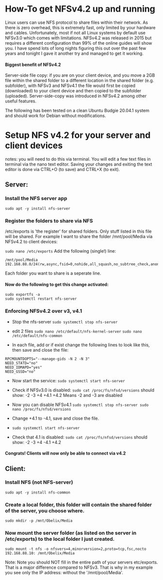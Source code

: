 # How-To get NFSv4.2 up and running
Linux users can use NFS protocol to share files within their network. 
As there is zero overhead, this is extremely fast, only limited by your hardware and cables. 
Unfortunately, most if not all Linux systems by default use NFSv3.0 which comes with limitations. NFSv4.2 was released in 2015 but requires a different configuration than 99% of the online guides will show you.
I have spend lots of long nights figuring this out over the past few years and tonight I gave it another try and managed to get it working. 

#### Biggest benefit of NFSv4.2
Server-side file copy: if you are on your client device, and you move a 2GB file within the shared folder to a different location in the shared folder (e.g. subfolder), with NFSv3 and NFSv4.1 the file would first be copied (downloaded) to your client device and then copied to the subfolder (uploaded). Server-side-copy was introduced in NFSv4.2 among other useful features. 

The following has been tested on a clean Ubuntu Budgie 20.04.1 system and should work for Debian without modifications.

# Setup NFS v4.2 for your server and client devices

notes: you will need to do this via terminal. 
You will edit a few text files in terminal via the nano text editor.
Saving your changes and exiting the text editor is done via 
CTRL+O (to save) and CTRL+X (to exit).

## Server:

### Install the NFS server app
`sudo apt -y install nfs-server`

### Register the folders to share via NFS
/etc/exports is 'the register' for shared folders. Only stuff listed in this file will be shared.
For example I want to share the folder /mnt/pool/Media via NFSv4.2 to client devices:

`sudo nano /etc/exports`
Add the following (single!) line:
```
/mnt/pool/Media    192.168.88.0/24(rw,async,fsid=0,nohide,all_squash,no_subtree_check,anonuid=1000,anongid=1000)
```
Each folder you want to share is a seperate line.

#### Now do the following to get this change activated:
```
sudo exportfs -a
sudo systemctl restart nfs-server
```


### Enforcing NFSv4.2 over v3, v4.1
- Stop the nfs-server
`sudo systemctl stop nfs-server`

- edit 2 files 
`sudo nano /etc/default/nfs-kernel-server`
`sudo nano /etc/default/nfs-common`

- In each file, add or if exist change the following lines to look like this, then save and close the file: 
```RPCNFSDOPTS="-N 2 -N 3"
RPCMOUNTDOPTS="--manage-gids -N 2 -N 3"
NEED_STATD="no"
NEED_IDMAPD="yes"
NEED_GSSD="no"
```

- Now start the service:
`sudo systemctl start nfs-server`

- Check if NFSv3.0 is disabled:
`sudo cat /proc/fs/nfsd/versions`
should show:
-2 -3 +4 +4.1 +4.2
Means -2 and -3 are disabled

- Now you can disable NFSv4.1
`sudo systemctl stop nfs-server
sudo nano /proc/fs/nfsd/versions`

- Change +4.1 to -4.1, save and close the file.

- `sudo systemctl start nfs-server`

- Check that 4.1 is disabled:
`sudo cat /proc/fs/nfsd/versions`
should show:
-2 -3 +4 -4.1 +4.2

#### Congrats! Clients will now only be able to connect via v4.2


## Client: 

### Install NFS (not NFS-server)
`sudo apt -y install nfs-common`

### Create a local folder, this folder will contain the shared folder of the server, you choose where.
`sudo mkdir -p /mnt/Obelix/Media`

### Now mount the server folder (as listed on the server in /etc/exports) to the local folder I just created.
`sudo mount -t nfs -o nfsvers=4,minorversion=2,proto=tcp,fsc,nocto 192.168.88.10: /mnt/Obelix/Media`

Note:
Note you should NOT fill in the entire path of your servers etc/exports. That is a major difference compared to NFSv3. 
That is why in my example you see only the IP address: without the '/mnt/pool/Media'. 
